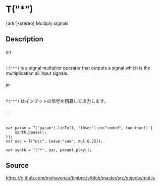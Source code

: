 T("*")
======
{arkr}{stereo} Multiply signals

## Description ##
###### en ######
`T("*")` is a signal multiplier operator that outputs a signal which is the multiplication all input signals.
###### ja ######
`T("*")` はインプットの信号を積算して出力します。
###### -- ######

```timbre
var param = T("param").linTo(1, "10sec").on("ended", function() {
    synth.pause();
});
var osc = T("osc", {wave:"saw", mul:0.25});

var synth = T("*", osc, param).play();
```

## Source ##
https://github.com/mohayonao/timbre.js/blob/master/src/objects/mul.js
